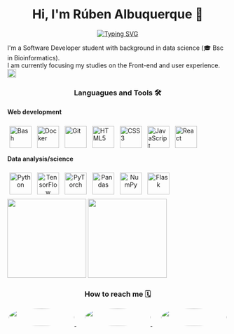 <h1 align="center">
  Hi, I'm Rúben Albuquerque 👋
</h1>

<!-- **` Software Developer (Data Scientist / Web Developer) `** -->
<p align="center">
  <!-- Typing SVG by DenverCoder1 - https://github.com/DenverCoder1/readme-typing-svg -->
<!--   https://readme-typing-svg.demolab.com/demo/ -->
  <a href="">
    <a href="https://git.io/typing-svg"><img src="https://readme-typing-svg.demolab.com?font=Fira+Code&weight=100&size=30&duration=2000&pause=1000&color=FFFFFFF6&background=03030331&center=true&vCenter=true&width=550&lines=Data+Scientist+and+Web+Developer;Experienced+with+Tensorflow;Passionate+about+React+and+Django;Always+learning+new+things" alt="Typing SVG" /></a>
  </a>
</p>

I'm a Software Developer student with background in data science (🎓 Bsc in Bioinformatics). <br /> 
I am currently focusing my studies on the Front-end and user experience. <img alt="React" width="20px" src="https://cdn.jsdelivr.net/gh/devicons/devicon/icons/react/react-original.svg" />


<h3 align="center">
 Languagues and Tools 🛠️
</h3>

 #### Web development
<!-- web development: html, css, javascript, react,Tailwind , boostrap django, sqlLite , Flutter-->
<!-- Data analysis/science: python, tensorflow, PyTorch, pandas, matplotlib,  -->
<!-- PySpark, Scikit-learn, TensorFlow, Pandas, NumPy, Matplotlib, Seaborn  -->
<!-- Others: Git, Docker, bash, figma, Pytest  -->
<!-- django-plain.svg -->
<div>
  <img align="left" alt="Bash" width="50px" style="padding: 5px;" src="https://cdn.jsdelivr.net/gh/devicons/devicon/icons/bash/bash-original.svg" />
  <img align="left" alt="Docker" width="50px" style="padding: 5px;" src="https://cdn.jsdelivr.net/gh/devicons/devicon/icons/docker/docker-original.svg" />
  <img align="left" alt="Git" width="50px" style="padding: 5px;" src="https://cdn.jsdelivr.net/gh/devicons/devicon/icons/git/git-original.svg" />
  <img align="left" alt="HTML5" width="50px" style="padding: 5px;" src="https://cdn.jsdelivr.net/gh/devicons/devicon/icons/html5/html5-original.svg" />
  
  
  <img align="left" alt="CSS3" width="50px" style="padding: 5px;" src="https://cdn.jsdelivr.net/gh/devicons/devicon/icons/css3/css3-original.svg" />
  <img align="left" alt="JavaScript" width="50px" style="padding: 5px;" src="https://cdn.jsdelivr.net/gh/devicons/devicon/icons/javascript/javascript-original.svg" />
  <img align="left" alt="React" width="50px" style="padding: 5px;" src="https://cdn.jsdelivr.net/gh/devicons/devicon/icons/react/react-original.svg" />
<!--   <img align="left" alt="Python" width="50px" style="padding: 5px;" src="https://cdn.jsdelivr.net/gh/devicons/devicon/icons/python/python-original.svg" /> -->
<!--   <img align="left" alt="Django" width="50px" style="padding: 5px;" src="https://cdn.jsdelivr.net/gh/devicons/devicon/icons/django/django-original.svg " /> -->
</div>

<br /><br /><br />

#### Data analysis/science
<div align="center">
    <img align="left" alt="Python" width="50px" style="padding: 5px;" src="https://cdn.jsdelivr.net/gh/devicons/devicon/icons/python/python-original.svg" />
<!--   <img align="left" alt="Flask" width="50px" style="padding: 5px;" src="https://cdn.jsdelivr.net/gh/devicons/devicon/icons/flask/flask-original.svg" /> -->
  <img align="left" alt="TensorFlow" width="50px" style="padding: 5px;" src="https://cdn.jsdelivr.net/gh/devicons/devicon/icons/tensorflow/tensorflow-original.svg" />
  <img align="left" alt="PyTorch" width="50px" style="padding: 5px;" src="https://cdn.jsdelivr.net/gh/devicons/devicon/icons/pytorch/pytorch-original.svg" />
  <img align="left" alt="Pandas" width="50px" style="padding: 5px;" src="https://cdn.jsdelivr.net/gh/devicons/devicon/icons/pandas/pandas-original.svg" />
  <img align="left" alt="NumPy" width="50px" style="padding: 5px;" src="https://cdn.jsdelivr.net/gh/devicons/devicon/icons/numpy/numpy-original.svg" />
<!--   <img align="left" alt="Seaborn" width="50px" style="padding: 5px;" src="https://cdn.jsdelivr.net/gh/devicons/devicon/icons/seaborn/seaborn-original.svg" /> -->
  <img align="left" alt="Flask" width="50px" style="padding: 5px;" src="https://cdn.jsdelivr.net/gh/devicons/devicon/icons/flask/flask-original.svg" />
</div>

<br /> <br /><br /> 

<div >
  <a href="https://github.com/rubenAlbuquerque"></a>
  <img height="180em" src="https://github-readme-stats.vercel.app/api?username=rubenAlbuquerque&show_icons=true&theme=dark"/>
  <img height="180em" src="https://github-readme-stats.vercel.app/api/top-langs/?username=rubenAlbuquerque&layout=compact&langs_count=7&theme=dark&hide_progress=true"/>
</div>

<!-- ### Connect with me: -->
<h3 align="center"> How to reach me 🗓 </h3>
<p align="center">
  <a href="https://www.linkedin.com/in/rubenAlbuquerque/" target="_blank">
    <img src="https://img.shields.io/badge/LinkedIn-0077B5?style=for-the-badge&logo=linkedin&logoColor=white" target="_blank" style="border-radius: 50%; width: 150px; height: 40px;">
  </a>&nbsp;&nbsp;&nbsp;&nbsp;
  
  <a href="mailto:" target="_blank">
    <img src="https://img.shields.io/badge/Gmail-D14836?style=for-the-badge&logo=gmail&logoColor=white" target="_blank" style="border-radius: 50%; width: 150px; height: 40px;">
  </a>&nbsp;&nbsp;&nbsp;&nbsp;

  <a href="https://www.linkedin.com/in/rubenAlbuquerque/" target="_blank">
    <img src="https://img.shields.io/badge/website-000000?style=for-the-badge&logo=About.me&logoColor=white" target="_blank" style="border-radius: 50%; width: 150px; height: 40px;">
  </a>
</p>

 <!--
<details> 
  <summary><h2>🛠️ My Favorite Tools</h2></summary>
  Some badges are from https://github.com/Ileriayo/markdown-badges -->
<!--
  <h3>👨‍💻 Programming and Markup Languages</h3>

  <p>
      <a href="https://github.com/search?q=user%3ADenverCoder1+language%3Aassembly"><img alt="MIPS Assembly" src="https://custom-icon-badges.demolab.com/badge/Assembly-525252.svg?logo=asm-hex&logoColor=white"></a>
      <a href="https://github.com/search?q=user%3ADenverCoder1+language%3Abash"><img alt="Bash" src="https://img.shields.io/badge/Bash-121011.svg?logo=gnu-bash&logoColor=white"></a>
      <a href="https://github.com/search?q=user%3ADenverCoder1+language%3Ac"><img alt="C" src="https://custom-icon-badges.demolab.com/badge/C-03599C.svg?logo=c-in-hexagon&logoColor=white"></a>
      <a href="https://github.com/search?q=user%3ADenverCoder1+language%3Acpp"><img alt="C++" src="https://custom-icon-badges.demolab.com/badge/C++-9C033A.svg?logo=cpp2&logoColor=white"></a>
      <a href="https://github.com/search?q=user%3ADenverCoder1+language%3Acsharp"><img alt="C#" src="https://custom-icon-badges.demolab.com/badge/C%23-68217A.svg?logo=cs2&logoColor=white"></a>
      <a href="https://github.com/search?q=user%3ADenverCoder1+language%3Aceylon"><img alt="Ceylon" src="https://custom-icon-badges.demolab.com/badge/Ceylon-E39842.svg?logo=ceylon&logoColor=white"></a>
      <a href="https://github.com/search?q=user%3ADenverCoder1+language%3Acss"><img alt="CSS" src="https://img.shields.io/badge/CSS-1572B6.svg?logo=css3&logoColor=white"></a>
      <a href="https://github.com/search?q=user%3ADenverCoder1+language%3Ags"><img alt="Google Apps Script" src="https://custom-icon-badges.demolab.com/badge/Google%20Apps%20Script-02569B.svg?logo=gs&logoColor=white"></a>
      <a href="https://github.com/search?q=user%3ADenverCoder1+language%3Ahtml"><img alt="HTML" src="https://img.shields.io/badge/HTML-E34F26.svg?logo=html5&logoColor=white"></a>
      <a href="https://github.com/search?q=user%3ADenverCoder1+language%3Ajava"><img alt="Java" src="https://custom-icon-badges.demolab.com/badge/Java-007396.svg?logo=java&logoColor=white"></a>
      <a href="https://github.com/search?q=user%3ADenverCoder1+language%3Ajavascript"><img alt="JavaScript" src="https://img.shields.io/badge/JavaScript-F7DF1E.svg?logo=javascript&logoColor=black"></a>
      <a href="https://github.com/search?q=user%3ADenverCoder1+language%3Atex"><img alt="LaTeX" src="https://img.shields.io/badge/LaTeX-008080.svg?logo=LaTeX&logoColor=white"></a>
      <a href="https://github.com/search?q=user%3ADenverCoder1+language%3Amarkdown"><img alt="Markdown" src="https://img.shields.io/badge/Markdown-000000.svg?logo=markdown&logoColor=white"></a>
      <a href="https://github.com/search?q=user%3ADenverCoder1+language%3Ajavascript"><img alt="Node.js" src="https://img.shields.io/badge/Node.js-43853D.svg?logo=node.js&logoColor=white"></a>
      <a href="https://github.com/search?q=user%3ADenverCoder1+language%3Aphp"><img alt="PHP" src="https://img.shields.io/badge/PHP-777BB4.svg?logo=php&logoColor=white"></a>
      <a href="https://github.com/search?q=user%3ADenverCoder1+language%3Aprolog"><img alt="Prolog" src="https://custom-icon-badges.demolab.com/badge/Prolog-E61B23.svg?logo=swi-prolog&logoColor=white"></a>
      <a href="https://github.com/search?q=user%3ADenverCoder1+language%3Apython"><img alt="Python" src="https://img.shields.io/badge/Python-14354C.svg?logo=python&logoColor=white"></a>
      <a href="https://github.com/search?q=user%3ADenverCoder1+language%3Ar"><img alt="R" src="https://img.shields.io/badge/R-276DC3.svg?logo=r&logoColor=white"></a>
      <a href="https://github.com/search?q=user%3ADenverCoder1+language%3Arst"><img alt="Restructured Text" src="https://img.shields.io/badge/Restructured Text-3a4148.svg?logo=readthedocs&logoColor=white"></a>
      <a href="https://github.com/search?q=user%3ADenverCoder1+language%3Ascratch"><img alt="Scratch" src="https://img.shields.io/badge/Scratch-4D97FF.svg?logo=scratch&logoColor=white"></a>
      <a href="https://github.com/search?q=user%3ADenverCoder1+language%3Asql"><img alt="SQL" src="https://custom-icon-badges.demolab.com/badge/SQL-025E8C.svg?logo=database&logoColor=white"></a>
      <a href="https://github.com/search?q=user%3ADenverCoder1+language%3Asvg"><img alt="SVG+XML" src="https://img.shields.io/badge/SVG%2BXML-e0982c.svg?logo=svg&logoColor=white"></a>
      <a href="https://github.com/search?q=user%3ADenverCoder1+language%3AtypeScript"><img alt="TypeScript" src="https://img.shields.io/badge/TypeScript-007ACC.svg?logo=typescript&logoColor=white"></a>
  </p>

  <h3>🧰 Frameworks and Libraries</h3>

  <p>
      <a href="#"><img alt="Arduino" src="https://img.shields.io/badge/-Arduino-00979D?logo=Arduino&logoColor=white"></a>
      <a href="#"><img alt="BlissfulJS" src="https://custom-icon-badges.demolab.com/badge/Bliss.js-3dacc2.svg?logo=bliss&logoColor=white"></a>
      <a href="#"><img alt="Bootstrap" src="https://img.shields.io/badge/Bootstrap-7952B3.svg?logo=bootstrap&logoColor=white"></a>
      <a href="#"><img alt="Cordova" src="https://img.shields.io/badge/-Cordova-E8E8E8?logo=apache-cordova&logoColor=black"></a>
      <a href="#"><img alt="Discord.py" src="https://custom-icon-badges.demolab.com/badge/Discord.py-0d1620.svg?logo=dpy"></a>
      <a href="#"><img alt="Electron" src="https://img.shields.io/badge/Electron-20232e.svg?logo=electron&logoColor=white"></a>
      <a href="#"><img alt="Express.js" src="https://img.shields.io/badge/Express.js-404d59.svg?logo=express&logoColor=white"></a>
      <a href="#"><img alt="Flask" src="https://img.shields.io/badge/Flask-000000.svg?logo=flask&logoColor=white"></a>
      <a href="#"><img alt="GitHub Actions" src="https://img.shields.io/badge/GitHub%20Actions-2671E5.svg?logo=github%20actions&logoColor=white"></a>
      <a href"#"><img alt="Gunicorn" src="https://img.shields.io/badge/-Gunicorn-499848.svg?logo=gunicorn&logoColor=white"></a>
      <a href="#"><img alt="JUnit" src="https://custom-icon-badges.demolab.com/badge/JUnit-25A162.svg?logo=check-circle&logoColor=white"></a>
      <a href="#"><img alt="Material Design" src="https://img.shields.io/badge/Material%20Design-0081CB.svg?logo=material-design&logoColor=white"></a>
      <a href="#"><img alt="Nextcord" src="https://custom-icon-badges.demolab.com/badge/Nextcord-0d1620.svg?logo=nextcord"></a>
      <a href="#"><img alt="NumPy" src="https://img.shields.io/badge/Numpy-013243.svg?logo=numpy&logoColor=white"></a>
      <a href="#"><img alt="Pandas" src="https://img.shields.io/badge/Pandas-150458.svg?logo=pandas&logoColor=white"></a>
      <a href="#"><img alt="PHPUnit" src="https://custom-icon-badges.demolab.com/badge/PHPUnit-366488.svg?logo=test-tube&logoColor=white"></a>
      <a href="#"><img alt="Praw" src="https://custom-icon-badges.demolab.com/badge/Praw-ff3c0c.svg?logo=praw"></a>
      <a href="#"><img alt="Pytest" src="https://img.shields.io/badge/Pytest-0A9EDC.svg?logo=pytest&logoColor=white"></a>
      <a href="#"><img alt="React" src="https://img.shields.io/badge/React-20232a.svg?logo=react&logoColor=%2361DAFB"></a>
      <a href="#"><img alt="Slim" src="https://custom-icon-badges.demolab.com/badge/Slim-74a045.svg?logo=slim-php"></a>
      <a href="#"><img alt="Symfony" src="https://img.shields.io/badge/Symfony-111111.svg?logo=symfony&logoColor=white"></a>
      <a href="#"><img alt="SymPy" src="https://img.shields.io/badge/Sympy-3B5526.svg?logo=sympy&logoColor=white"></a>
      <a href="#"><img alt="TensorFlow" src="https://img.shields.io/badge/TensorFlow-FF6F00.svg?logo=TensorFlow&logoColor=white"></a>
      <a href="#"><img alt="Wordpress" src="https://img.shields.io/badge/Wordpress-21759B?logo=wordpress&logoColor=white"></a>
      <a href="#"><img alt="WPF (.Net)" src="https://img.shields.io/badge/WPF-5C2D91?logo=.net&logoColor=white"></a>
  </p>

  <h3>🗄️ Databases and Cloud Hosting</h3>

  <p>
      <a href="#"><img alt="GitHub Pages" src="https://img.shields.io/badge/GitHub%20Pages-327FC7.svg?logo=github&logoColor=white"></a>
      <a href="#"><img alt="Heroku" src="https://img.shields.io/badge/Heroku-430098.svg?logo=heroku&logoColor=white"></a>
      <a href="#"><img alt="MongoDB" src ="https://img.shields.io/badge/MongoDB-4ea94b.svg?logo=mongodb&logoColor=white"></a>
      <a href="#"><img alt="MySQL" src="https://img.shields.io/badge/MySQL-00f.svg?logo=mysql&logoColor=white"></a>
      <a href="#"><img alt="Notion" src="https://img.shields.io/badge/Notion-010101.svg?logo=notion&logoColor=white"></a>
      <a href="#"><img alt="Oracle" src ="https://img.shields.io/badge/Oracle-F00000.svg?logo=oracle&logoColor=white"></a>
      <a href="#"><img alt="PostgreSQL" src ="https://img.shields.io/badge/PostgreSQL-316192.svg?logo=postgresql&logoColor=white"></a>
      <a href="#"><img alt="Render" src="https://img.shields.io/badge/Render-00979D.svg?logo=render&logoColor=white"></a>
      <a href="#"><img alt="Repl.it" src="https://img.shields.io/badge/Repl.it-0D101E.svg?logo=Replit&logoColor=white"></a>
      <a href="#"><img alt="SQLite" src ="https://img.shields.io/badge/SQLite-07405e.svg?logo=sqlite&logoColor=white"></a>
      <a href="#"><img alt="Vercel" src="https://img.shields.io/badge/Vercel-000000.svg?logo=vercel&logoColor=white"></a>
  </p>

  <h3>💻 Software and Tools</h3>

  <p>
      <a href="#"><img alt="Adobe" src="https://img.shields.io/badge/Adobe-FF0000.svg?logo=adobe&logoColor=white"></a>
      <a href="#"><img alt="Android" src="https://img.shields.io/badge/Android-3DDC84?logo=android&logoColor=white"></a>
      <a href="#"><img alt="Android Studio" src="https://img.shields.io/badge/Android%20Studio-008678.svg?logo=android-studio&logoColor=white"></a>
      <a href="#"><img alt="Arch Linux" src="https://img.shields.io/badge/Arch%20Linux-1793D1.svg?logo=arch-linux&logoColor=white"></a>
      <a href="#"><img alt="Audacity" src="https://img.shields.io/badge/-Audacity-0000CC?logo=audacity&logoColor=white"></a>
      <a href="#"><img alt="Bitwarden" src="https://img.shields.io/badge/-Bitwarden-175DDC?logo=bitwarden&logoColor=white"></a>
      <a href="#"><img alt="Brave" src="https://img.shields.io/badge/-Brave-FB542B?logo=brave&logoColor=white"></a>
      <a href="#"><img alt="Construct 3" src="https://img.shields.io/badge/Construct%203-00b56a.svg?logo=construct-3&logoColor=white"></a>
      <a href="#"><img alt="Dark Reader" src="https://img.shields.io/badge/-Dark%20Reader-141E24?logo=dark-reader&logoColor=white"></a>
      <a href="#"><img alt="Dbeaver" src="https://custom-icon-badges.demolab.com/badge/-Dbeaver-372923?logo=dbeaver-mono&logoColor=white"></a>
      <a href="#"><img alt="Discord" src="https://img.shields.io/badge/-Discord-5865F2.svg?logo=discord&logoColor=white"></a>
      <a href="#"><img alt="Git" src="https://img.shields.io/badge/Git-F05033.svg?logo=git&logoColor=white"></a>
      <a href="#"><img alt="GitHub Desktop" src="https://img.shields.io/badge/GitHub%20Desktop-8034A9.svg?logo=github&logoColor=white"></a>
      <a href="#"><img alt="Google Sheets" src="https://img.shields.io/badge/Sheets-34A853.svg?logo=google%20sheets&logoColor=white"></a>
      <a href="#"><img alt="Inkscape" src="https://img.shields.io/badge/Inkscape-000000?logo=Inkscape&logoColor=white"></a>
      <a href="#"><img alt="Jupyter" src="https://img.shields.io/badge/Jupyter-F37626.svg?logo=Jupyter&logoColor=white"></a>
      <a href="#"><img alt="OBS Studio" src="https://img.shields.io/badge/-OBS-302E31?logo=obs-studio&logoColor=white"></a>
      <a href="#"><img alt="Photopea" src="https://img.shields.io/badge/Photopea-18A497?logo=photopea&logoColor=white"></a>
      <a href="#"><img alt="Postman" src="https://img.shields.io/badge/Postman-FF6C37?logo=postman&logoColor=white"></a>
      <a href="#"><img alt="SonarLint" src="https://img.shields.io/badge/-SonarLint-CB2029?logo=sonarlint&logoColor=white"></a>
      <a href="#"><img alt="Stack Overflow" src="https://img.shields.io/badge/-Stack%20Overflow-FE7A16?logo=stack-overflow&logoColor=white"></a>
      <a href="#"><img alt="Visual Studio Code" src="https://img.shields.io/badge/Visual%20Studio%20Code-0078d7.svg?logo=visual-studio-code&logoColor=white"></a>
  </p>
</details>





**rubenAlbuquerque/rubenAlbuquerque** is a ✨ _special_ ✨ repository because its `README.md` (this file) appears on your GitHub profile.

Here are some ideas to get you started:

- 🔭 I’m currently working on ...
- 🌱 I’m currently learning ...
- 👯 I’m looking to collaborate on ...
- 🤔 I’m looking for help with ...
- 💬 Ask me about ...
- 📫 How to reach me: ...
- 😄 Pronouns: ...
- ⚡ Fun fact: ...


# Meu Perfil do GitHub

![Avatar](https://example.com/avatar.png)

## Sobre Mim

Olá! Eu sou um desenvolvedor entusiasmado com uma paixão por código limpo e soluções inovadoras.

## Habilidades

- Linguagem de Programação: JavaScript, Python
- Frameworks: React, Node.js
- Bancos de Dados: MongoDB, PostgreSQL
- Ferramentas de Controle de Versão: Git, GitHub

## Projetos Destacados

- [Projeto 1](https://github.com/seu-usuario/projeto1)
- [Projeto 2](https://github.com/seu-usuario/projeto2)

## Contribuições

- [Repositório 1](https://github.com/organizacao/repo1)
- [Repositório 2](https://github.com/organizacao/repo2)

## Contato

- Email: seuemail@example.com
- LinkedIn: [Seu Nome](https://www.linkedin.com/in/seu-nome)
-->






